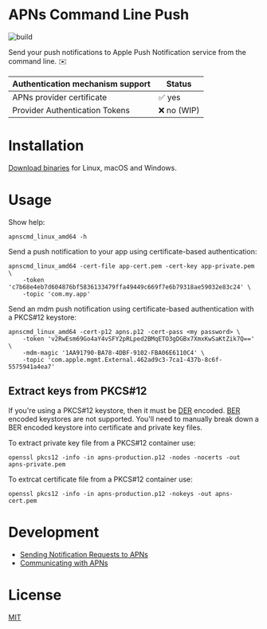 APNs Command Line Push
===================================================

![build](https://github.com/petarov/apns-push-cmd/workflows/CI%20Build%20(Ubuntu%20x86_64)/badge.svg)

Send your push notifications to Apple Push Notification service from the command line. :envelope:

Authentication mechanism support | Status
---------------------------------|--------
 APNs provider certificate       | :white_check_mark: yes
 Provider Authentication Tokens  | :x: no (WIP)

# Installation

[Download binaries](https://github.com/petarov/apns-push-cmd/releases/tag/latest) for Linux, macOS and Windows.

# Usage

Show help:

    apnscmd_linux_amd64 -h

Send a push notification to your app using certificate-based authentication:

    apnscmd_linux_amd64 -cert-file app-cert.pem -cert-key app-private.pem \
        -token 'c7b68e4eb7d604876bf5836133479ffa49449c669f7e6b79318ae59032e83c24' \
        -topic 'com.my.app'

Send an mdm push notification using certificate-based authentication with a PKCS#12 keystore:

    apnscmd_linux_amd64 -cert-p12 apns.p12 -cert-pass <my password> \
        -token 'v2RwEsm69Go4aY4vSFY2pRLped2BMqETO3gDGBx7XmxKwSaKtZik7Q==' \
        -mdm-magic '1AA91790-BA78-4DBF-9102-FBA06E6110C4' \
        -topic 'com.apple.mgmt.External.462ad9c3-7ca1-437b-8c6f-5575941a4ea7' 

## Extract keys from PKCS#12

If you're using a PKCS#12 keystore, then it must be [DER](https://en.wikipedia.org/wiki/X.690#DER_encoding) encoded. [BER](https://en.wikipedia.org/wiki/X.690#BER_encoding) encoded keystores are not supported. You'll need to manually break down a BER encoded keystore into certificate and private key files.

To extract private key file from a PKCS#12 container use:

    openssl pkcs12 -info -in apns-production.p12 -nodes -nocerts -out apns-private.pem

To extrcat certificate file from a PKCS#12 container use:

    openssl pkcs12 -info -in apns-production.p12 -nokeys -out apns-cert.pem

# Development

  - [Sending Notification Requests to APNs](https://developer.apple.com/documentation/usernotifications/setting_up_a_remote_notification_server/sending_notification_requests_to_apns/)
  - [Communicating with APNs](https://developer.apple.com/library/archive/documentation/NetworkingInternet/Conceptual/RemoteNotificationsPG/CommunicatingwithAPNs.html)

# License

[MIT](LICENSE)